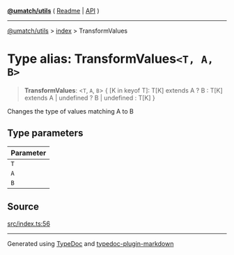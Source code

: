 [**@umatch/utils**](../../README.md) ( [Readme](../../README.md) \| [API](../../API.md) )

---

[@umatch/utils](../../API.md) > [index](../README.md) > TransformValues

# Type alias: TransformValues`<T, A, B>`

> **TransformValues**: \<`T`, `A`, `B`\> \{ [K in keyof T]: T[K] extends A ? B : T[K] extends A \| undefined ? B \| undefined : T[K] }

Changes the type of values matching A to B

## Type parameters

| Parameter |
| :-------- |
| `T`       |
| `A`       |
| `B`       |

## Source

[src/index.ts:56](https://github.com/umatch-oficial/utils/blob/a9008ad/src/index.ts#L56)

---

Generated using [TypeDoc](https://typedoc.org/) and [typedoc-plugin-markdown](https://www.npmjs.com/package/typedoc-plugin-markdown)
